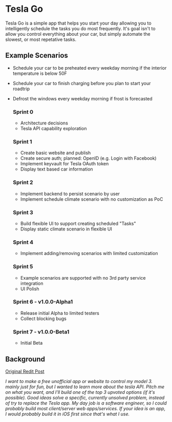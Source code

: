 # Tesla Go
Tesla Go is a simple app that helps you start your day allowing you to intelligently schedule the tasks you do most frequently. It's goal isn't to allow you control everything about your car, but simply automate the slowest, or most repetative tasks.

## Example Scenarios
* Schedule your car to be preheated every weekday morning if the interior temperature is below 50F
* Schedule your car to finish charging before you plan to start your roadtrip
* Defrost the windows every weekday morning if frost is forecasted

    ### Sprint 0 
    * Architecture decisions 
    * Tesla API capability exploration

    ### Sprint 1
    * Create basic website and publish
    * Create secure auth; planned: OpenID (e.g. Login with Facebook)
    * Implement keyvault for Tesla OAuth token
    * Display text based car information

    ### Sprint 2
    * Implement backend to persist scenario by user
    * Implement schedule climate scenario with no customization as PoC

    ### Sprint 3
    * Build flexible UI to support creating scheduled "Tasks"
    * Display static climate scenario in flexible UI

    ### Sprint 4
    * Implement adding/removing scenarios with limited customization 

    ### Sprint 5
    * Example scenarios are supported with no 3rd party service integration
    * UI Polish

    ### Sprint 6 - v1.0.0-Alpha1
    * Release initial Alpha to limited testers
    * Collect blocking bugs

    ### Sprint 7 - v1.0.0-Beta1
    * Initial Beta

## Background
[Original Redit Post](https://www.reddit.com/r/teslamotors/comments/9joh3c/ill_build_your_unofficial_tesla_owner_app_or/)

*I want to make a free unofficial app or website to control my model 3. mainly just for fun, but I wanted to learn more about the tesla API.
Pitch me on what you want, and I'll build one of the top 3 upvoted options (if it's possible). Good ideas solve a specific, currently unsolved problem, instead of try to replace the Tesla app. My day job is a software engineer, so I could probably build most client/server web apps/services. If your idea is an app, I would probably build it in iOS first since that's what I use.*

